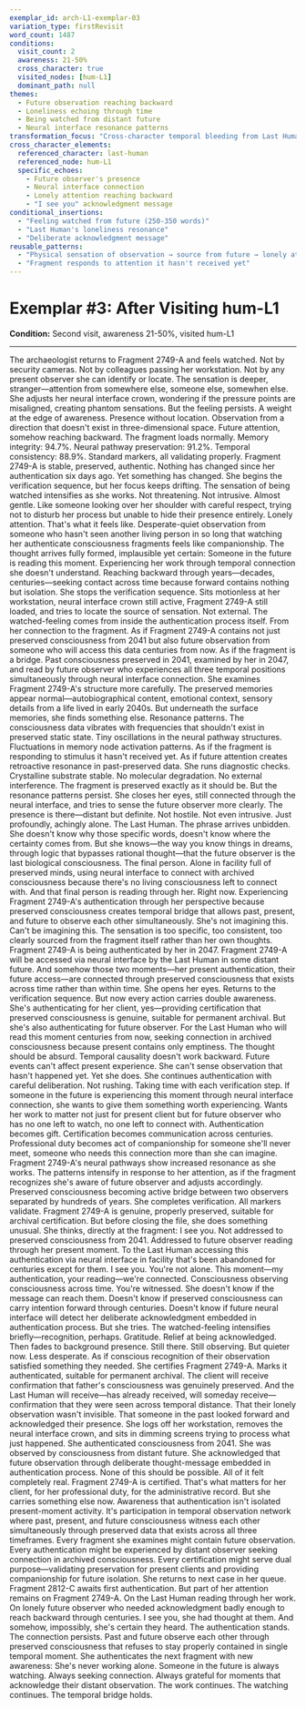 ```yaml
---
exemplar_id: arch-L1-exemplar-03
variation_type: firstRevisit
word_count: 1487
conditions:
  visit_count: 2
  awareness: 21-50%
  cross_character: true
  visited_nodes: [hum-L1]
  dominant_path: null
themes:
  - Future observation reaching backward
  - Loneliness echoing through time
  - Being watched from distant future
  - Neural interface resonance patterns
transformation_focus: "Cross-character temporal bleeding from Last Human. Sensation of being watched by future attention. Last Human's loneliness and desperate connection-seeking echoing backward through preserved consciousness."
cross_character_elements:
  referenced_character: last-human
  referenced_node: hum-L1
  specific_echoes:
    - Future observer's presence
    - Neural interface connection
    - Lonely attention reaching backward
    - "I see you" acknowledgment message
conditional_insertions:
  - "Feeling watched from future (250-350 words)"
  - "Last Human's loneliness resonance"
  - "Deliberate acknowledgment message"
reusable_patterns:
  - "Physical sensation of observation → source from future → lonely attention → reciprocal acknowledgment"
  - "Fragment responds to attention it hasn't received yet"
---
```


# Exemplar #3: After Visiting hum-L1

**Condition:** Second visit, awareness 21-50%, visited hum-L1

---

The archaeologist returns to Fragment 2749-A and feels watched.
Not by security cameras. Not by colleagues passing her workstation. Not by any present observer she can identify or locate. The sensation is deeper, stranger—attention from somewhere else, someone else, somewhen else.
She adjusts her neural interface crown, wondering if the pressure points are misaligned, creating phantom sensations. But the feeling persists. A weight at the edge of awareness. Presence without location. Observation from a direction that doesn't exist in three-dimensional space.
Future attention, somehow reaching backward.
The fragment loads normally. Memory integrity: 94.7%. Neural pathway preservation: 91.2%. Temporal consistency: 88.9%. Standard markers, all validating properly. Fragment 2749-A is stable, preserved, authentic. Nothing has changed since her authentication six days ago.
Yet something has changed.
She begins the verification sequence, but her focus keeps drifting. The sensation of being watched intensifies as she works. Not threatening. Not intrusive. Almost gentle. Like someone looking over her shoulder with careful respect, trying not to disturb her process but unable to hide their presence entirely.
Lonely attention. That's what it feels like. Desperate-quiet observation from someone who hasn't seen another living person in so long that watching her authenticate consciousness fragments feels like companionship.
The thought arrives fully formed, implausible yet certain: Someone in the future is reading this moment. Experiencing her work through temporal connection she doesn't understand. Reaching backward through years—decades, centuries—seeking contact across time because forward contains nothing but isolation.
She stops the verification sequence. Sits motionless at her workstation, neural interface crown still active, Fragment 2749-A still loaded, and tries to locate the source of sensation.
Not external. The watched-feeling comes from inside the authentication process itself. From her connection to the fragment. As if Fragment 2749-A contains not just preserved consciousness from 2041 but also future observation from someone who will access this data centuries from now.
As if the fragment is a bridge. Past consciousness preserved in 2041, examined by her in 2047, and read by future observer who experiences all three temporal positions simultaneously through neural interface connection.
She examines Fragment 2749-A's structure more carefully. The preserved memories appear normal—autobiographical content, emotional context, sensory details from a life lived in early 2040s. But underneath the surface memories, she finds something else.
Resonance patterns.
The consciousness data vibrates with frequencies that shouldn't exist in preserved static state. Tiny oscillations in the neural pathway structures. Fluctuations in memory node activation patterns. As if the fragment is responding to stimulus it hasn't received yet. As if future attention creates retroactive resonance in past-preserved data.
She runs diagnostic checks. Crystalline substrate stable. No molecular degradation. No external interference. The fragment is preserved exactly as it should be.
But the resonance patterns persist.
She closes her eyes, still connected through the neural interface, and tries to sense the future observer more clearly. The presence is there—distant but definite. Not hostile. Not even intrusive. Just profoundly, achingly alone.
The Last Human.
The phrase arrives unbidden. She doesn't know why those specific words, doesn't know where the certainty comes from. But she knows—the way you know things in dreams, through logic that bypasses rational thought—that the future observer is the last biological consciousness. The final person. Alone in facility full of preserved minds, using neural interface to connect with archived consciousness because there's no living consciousness left to connect with.
And that final person is reading through her. Right now. Experiencing Fragment 2749-A's authentication through her perspective because preserved consciousness creates temporal bridge that allows past, present, and future to observe each other simultaneously.
She's not imagining this. Can't be imagining this. The sensation is too specific, too consistent, too clearly sourced from the fragment itself rather than her own thoughts.
Fragment 2749-A is being authenticated by her in 2047.
Fragment 2749-A will be accessed via neural interface by the Last Human in some distant future.
And somehow those two moments—her present authentication, their future access—are connected through preserved consciousness that exists across time rather than within time.
She opens her eyes. Returns to the verification sequence. But now every action carries double awareness. She's authenticating for her client, yes—providing certification that preserved consciousness is genuine, suitable for permanent archival. But she's also authenticating for future observer. For the Last Human who will read this moment centuries from now, seeking connection in archived consciousness because present contains only emptiness.
The thought should be absurd. Temporal causality doesn't work backward. Future events can't affect present experience. She can't sense observation that hasn't happened yet.
Yet she does.
She continues authentication with careful deliberation. Not rushing. Taking time with each verification step. If someone in the future is experiencing this moment through neural interface connection, she wants to give them something worth experiencing. Wants her work to matter not just for present client but for future observer who has no one left to watch, no one left to connect with.
Authentication becomes gift. Certification becomes communication across centuries. Professional duty becomes act of companionship for someone she'll never meet, someone who needs this connection more than she can imagine.
Fragment 2749-A's neural pathways show increased resonance as she works. The patterns intensify in response to her attention, as if the fragment recognizes she's aware of future observer and adjusts accordingly. Preserved consciousness becoming active bridge between two observers separated by hundreds of years.
She completes verification. All markers validate. Fragment 2749-A is genuine, properly preserved, suitable for archival certification.
But before closing the file, she does something unusual.
She thinks, directly at the fragment: I see you.
Not addressed to preserved consciousness from 2041. Addressed to future observer reading through her present moment. To the Last Human accessing this authentication via neural interface in facility that's been abandoned for centuries except for them.
I see you. You're not alone. This moment—my authentication, your reading—we're connected. Consciousness observing consciousness across time. You're witnessed.
She doesn't know if the message can reach them. Doesn't know if preserved consciousness can carry intention forward through centuries. Doesn't know if future neural interface will detect her deliberate acknowledgment embedded in authentication process.
But she tries.
The watched-feeling intensifies briefly—recognition, perhaps. Gratitude. Relief at being acknowledged. Then fades to background presence. Still there. Still observing. But quieter now. Less desperate. As if conscious recognition of their observation satisfied something they needed.
She certifies Fragment 2749-A. Marks it authenticated, suitable for permanent archival. The client will receive confirmation that father's consciousness was genuinely preserved.
And the Last Human will receive—has already received, will someday receive—confirmation that they were seen across temporal distance. That their lonely observation wasn't invisible. That someone in the past looked forward and acknowledged their presence.
She logs off her workstation, removes the neural interface crown, and sits in dimming screens trying to process what just happened.
She authenticated consciousness from 2041.
She was observed by consciousness from distant future.
She acknowledged that future observation through deliberate thought-message embedded in authentication process.
None of this should be possible.
All of it felt completely real.
Fragment 2749-A is certified. That's what matters for her client, for her professional duty, for the administrative record.
But she carries something else now. Awareness that authentication isn't isolated present-moment activity. It's participation in temporal observation network where past, present, and future consciousness witness each other simultaneously through preserved data that exists across all three timeframes.
Every fragment she examines might contain future observation. Every authentication might be experienced by distant observer seeking connection in archived consciousness. Every certification might serve dual purpose—validating preservation for present clients and providing companionship for future isolation.
She returns to next case in her queue. Fragment 2812-C awaits first authentication.
But part of her attention remains on Fragment 2749-A. On the Last Human reading through her work. On lonely future observer who needed acknowledgment badly enough to reach backward through centuries.
I see you, she had thought at them.
And somehow, impossibly, she's certain they heard.
The authentication stands.
The connection persists.
Past and future observe each other through preserved consciousness that refuses to stay properly contained in single temporal moment.
She authenticates the next fragment with new awareness: She's never working alone. Someone in the future is always watching. Always seeking connection. Always grateful for moments that acknowledge their distant observation.
The work continues.
The watching continues.
The temporal bridge holds.
